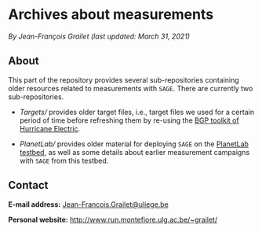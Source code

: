 # Archives about measurements

*By Jean-François Grailet (last updated: March 31, 2021)*

## About

This part of the repository provides several sub-repositories containing older resources related 
to measurements with `SAGE`. There are currently two sub-repositories.

* *Targets/* provides older target files, i.e., target files we used for a certain period of time 
  before refreshing them by re-using the [BGP toolkit of Hurricane Electric](http://bgp.he.net).

* *PlanetLab/* provides older material for deploying `SAGE` on the 
  [PlanetLab testbed](https://planet-lab.eu/), as well as some details about earlier measurement 
  campaigns with `SAGE` from this testbed.

## Contact

**E-mail address:** Jean-Francois.Grailet@uliege.be

**Personal website:** http://www.run.montefiore.ulg.ac.be/~grailet/
